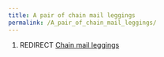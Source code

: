 ```yaml
---
title: A pair of chain mail leggings
permalink: /A_pair_of_chain_mail_leggings/
---
```


1.  REDIRECT [Chain mail leggings](Chain_mail_leggings "wikilink")